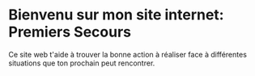 # Bienvenu sur mon site internet: Premiers Secours

Ce site web t'aide à trouver la bonne action à réaliser
face à différentes situations que ton prochain peut rencontrer.
